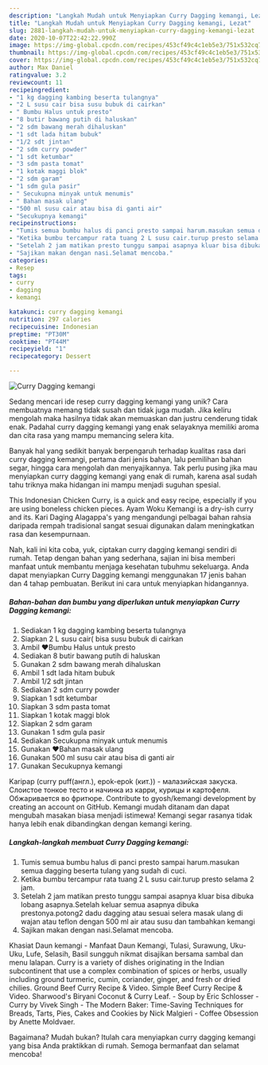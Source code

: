 ```yaml
---
description: "Langkah Mudah untuk Menyiapkan Curry Dagging kemangi, Lezat"
title: "Langkah Mudah untuk Menyiapkan Curry Dagging kemangi, Lezat"
slug: 2881-langkah-mudah-untuk-menyiapkan-curry-dagging-kemangi-lezat
date: 2020-10-07T22:42:22.990Z
image: https://img-global.cpcdn.com/recipes/453cf49c4c1eb5e3/751x532cq70/curry-dagging-kemangi-foto-resep-utama.jpg
thumbnail: https://img-global.cpcdn.com/recipes/453cf49c4c1eb5e3/751x532cq70/curry-dagging-kemangi-foto-resep-utama.jpg
cover: https://img-global.cpcdn.com/recipes/453cf49c4c1eb5e3/751x532cq70/curry-dagging-kemangi-foto-resep-utama.jpg
author: Max Daniel
ratingvalue: 3.2
reviewcount: 11
recipeingredient:
- "1 kg dagging kambing beserta tulangnya"
- "2 L susu cair bisa susu bubuk di cairkan"
- " Bumbu Halus untuk presto"
- "8 butir bawang putih di haluskan"
- "2 sdm bawang merah dihaluskan"
- "1 sdt lada hitam bubuk"
- "1/2 sdt jintan"
- "2 sdm curry powder"
- "1 sdt ketumbar"
- "3 sdm pasta tomat"
- "1 kotak maggi blok"
- "2 sdm garam"
- "1 sdm gula pasir"
- " Secukupna minyak untuk menumis"
- " Bahan masak ulang"
- "500 ml susu cair atau bisa di ganti air"
- "Secukupnya kemangi"
recipeinstructions:
- "Tumis semua bumbu halus di panci presto sampai harum.masukan semua dagging beserta tulang yang sudah di cuci."
- "Ketika bumbu tercampur rata tuang 2 L susu cair.turup presto selama 2 jam."
- "Setelah 2 jam matikan presto tunggu sampai asapnya kluar bisa dibuka lobang asapnya.Setelah keluar semua asapnya dibuka prestonya.potong2 dadu dagging atau sesuai selera masak ulang di wajan atau teflon dengan 500 ml air atau susu dan tambahkan kemangi"
- "Sajikan makan dengan nasi.Selamat mencoba."
categories:
- Resep
tags:
- curry
- dagging
- kemangi

katakunci: curry dagging kemangi 
nutrition: 297 calories
recipecuisine: Indonesian
preptime: "PT30M"
cooktime: "PT44M"
recipeyield: "1"
recipecategory: Dessert

---
```



![Curry Dagging kemangi](https://img-global.cpcdn.com/recipes/453cf49c4c1eb5e3/751x532cq70/curry-dagging-kemangi-foto-resep-utama.jpg)

Sedang mencari ide resep curry dagging kemangi yang unik? Cara membuatnya memang tidak susah dan tidak juga mudah. Jika keliru mengolah maka hasilnya tidak akan memuaskan dan justru cenderung tidak enak. Padahal curry dagging kemangi yang enak selayaknya memiliki aroma dan cita rasa yang mampu memancing selera kita.

Banyak hal yang sedikit banyak berpengaruh terhadap kualitas rasa dari curry dagging kemangi, pertama dari jenis bahan, lalu pemilihan bahan segar, hingga cara mengolah dan menyajikannya. Tak perlu pusing jika mau menyiapkan curry dagging kemangi yang enak di rumah, karena asal sudah tahu triknya maka hidangan ini mampu menjadi suguhan spesial.

This Indonesian Chicken Curry, is a quick and easy recipe, especially if you are using boneless chicken pieces. Ayam Woku Kemangi is a dry-ish curry and its. Kari Daging Alagappa&#39;s yang mengandungi pelbagai bahan rahsia daripada rempah tradisional sangat sesuai digunakan dalam meningkatkan rasa dan kesempurnaan.


Nah, kali ini kita coba, yuk, ciptakan curry dagging kemangi sendiri di rumah. Tetap dengan bahan yang sederhana, sajian ini bisa memberi manfaat untuk membantu menjaga kesehatan tubuhmu sekeluarga. Anda dapat menyiapkan Curry Dagging kemangi menggunakan 17 jenis bahan dan 4 tahap pembuatan. Berikut ini cara untuk menyiapkan hidangannya.

<!--inarticleads1-->

##### Bahan-bahan dan bumbu yang diperlukan untuk menyiapkan Curry Dagging kemangi:

1. Sediakan 1 kg dagging kambing beserta tulangnya
1. Siapkan 2 L susu cair( bisa susu bubuk di cairkan
1. Ambil  ❤Bumbu Halus untuk presto
1. Sediakan 8 butir bawang putih di haluskan
1. Gunakan 2 sdm bawang merah dihaluskan
1. Ambil 1 sdt lada hitam bubuk
1. Ambil 1/2 sdt jintan
1. Sediakan 2 sdm curry powder
1. Siapkan 1 sdt ketumbar
1. Siapkan 3 sdm pasta tomat
1. Siapkan 1 kotak maggi blok
1. Siapkan 2 sdm garam
1. Gunakan 1 sdm gula pasir
1. Sediakan  Secukupna minyak untuk menumis
1. Gunakan  ❤Bahan masak ulang
1. Gunakan 500 ml susu cair atau bisa di ganti air
1. Gunakan Secukupnya kemangi


Karipap (curry puff(англ.), epok-epok (кит.)) - малазийская закуска. Слоистое тонкое тесто и начинка из карри, курицы и картофеля. Обжаривается во фритюре. Contribute to gyosh/kemangi development by creating an account on GitHub. Kemangi mudah ditanam dan dapat mengubah masakan biasa menjadi istimewa! Kemangi segar rasanya tidak hanya lebih enak dibandingkan dengan kemangi kering. 

<!--inarticleads2-->

##### Langkah-langkah membuat Curry Dagging kemangi:

1. Tumis semua bumbu halus di panci presto sampai harum.masukan semua dagging beserta tulang yang sudah di cuci.
1. Ketika bumbu tercampur rata tuang 2 L susu cair.turup presto selama 2 jam.
1. Setelah 2 jam matikan presto tunggu sampai asapnya kluar bisa dibuka lobang asapnya.Setelah keluar semua asapnya dibuka prestonya.potong2 dadu dagging atau sesuai selera masak ulang di wajan atau teflon dengan 500 ml air atau susu dan tambahkan kemangi
1. Sajikan makan dengan nasi.Selamat mencoba.


Khasiat Daun kemangi - Manfaat Daun Kemangi, Tulasi, Surawung, Uku-Uku, Lufe, Selasih, Basil sungguh nikmat disajikan bersama sambal dan menu lalapan. Curry is a variety of dishes originating in the Indian subcontinent that use a complex combination of spices or herbs, usually including ground turmeric, cumin, coriander, ginger, and fresh or dried chilies. Ground Beef Curry Recipe &amp; Video. Simple Beef Curry Recipe &amp; Video. Sharwood&#39;s Biryani Coconut &amp; Curry Leaf. - Soup by Eric Schlosser - Curry by Vivek Singh - The Modern Baker: Time-Saving Techniques for Breads, Tarts, Pies, Cakes and Cookies by Nick Malgieri - Coffee Obsession by Anette Moldvaer. 

Bagaimana? Mudah bukan? Itulah cara menyiapkan curry dagging kemangi yang bisa Anda praktikkan di rumah. Semoga bermanfaat dan selamat mencoba!
